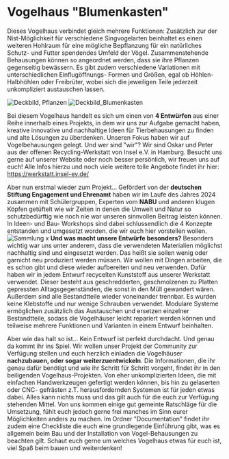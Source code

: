 # Vogelhaus "Blumenkasten"
Dieses Vogelhaus verbindet gleich mehrere Funktionen: Zusätzlich zur der Nist-Möglichkeit für verschiedene Singvogelarten beinhaltet es einen weiteren Hohlraum für eine mögliche Bepflanzung für ein natürliches Schutz- und Futter spendendes Umfeld der Vögel. Zusammenstehende Behausungen können so angeordnet werden, dass sie ihre Pflanzen gegenseitig bewässern. Es gibt zudem verschiedene Variationen mit unterschiedlichen Einflugöffnungs- Formen und Größen, egal ob Höhlen- Halbhöhlen oder Freibrüter, wobei sich die jeweiligen Teile jederzeit unkompliziert austauschen lassen. 

![Deckbild, Pflanzen](https://github.com/user-attachments/assets/31aa80cc-3993-4f0c-83c8-6cdb98673018)
![Deckbild_Blumenkasten](https://github.com/user-attachments/assets/a35c6934-998e-4d58-b2ac-5637165c3585)

Bei diesem Vogelhaus handelt es sich um einen von __4 Entwürfen__ aus einer Reihe innerhalb eines Projekts, in dem wir uns zur Aufgabe gemacht haben, kreative innovative und nachhaltige Ideen für Tierbehausungen zu finden und alte Lösungen zu überdenken. Unseren Fokus haben wir auf Vogelbehausungen gelegt. Und wer sind "wir"? Wir sind Oskar und Peter aus der offenen Recycling-Werkstatt von Insel e.V. in Hamburg.
Besucht uns gerne auf unserer Website oder noch besser persönlich, wir freuen uns auf euch! 
Alle Infos hierzu und noch viele weitere tolle Angebote findet ihr hier: https://werkstatt.insel-ev.de/

Aber nun erstmal wieder zum Projekt...
Gefördert von der __deutschen Stiftung Engagement und Ehrenamt__ haben wir im Laufe des Jahres 2024 zusammen mit Schülergruppen, Experten vom __NABU__ und anderen klugen Köpfen getüftelt wie wir Zeiten in denen die Umwelt und Natur so schutzbedürftig wie noch nie war unseren sinnvollen Beitrag leisten können. In Ideen- und Bau- Workshops sind dabei schlussendlich die 4 Konzepte entstanden und umgesetzt worden. die wir euch hier vorstellen wollen. 
![Sammlung x](https://github.com/user-attachments/assets/ef7c5a86-9531-4f5b-90f0-f17c05d319d3)
__Und was macht unsere Entwürfe besonders?__
Besonders wichtig war uns unter anderem, dass die verwendeten Materialien möglichst nachhaltig sind und eingesetzt werden. Das heißt sie sollen wenig oder garnicht neu produziert werden müssen. Wir wollen mit Dingen arbeiten, die es schon gibt und diese wieder aufbereiten und neu verwenden. Dafür haben wir in jedem Entwurf recycelten Kunststoff aus unserer Werkstatt verwendet. Dieser besteht aus geschredderten, geschmolzenen zu Platten gepressten Alltagsgegenständen, die sonst in den Müll gewandert wären.  Außerdem sind alle Bestandtteile wieder voneinander trennbar. Es wurden keine Klebstoffe und nur wenige Schrauben verwendet. Modulare Systeme ermöglichen zusätzlich das Austauschen und ersetzen einzelner Bestandtteile, sodass die Vogelhäuser leicht repariert werden können und teilweise mehrere Funktionen und Varianten in einem Entwurf beinhalten.  

Aber wie das halt so ist... Kein Entwurf ist perfekt durchdacht. Und genau da kommt ihr ins Spiel. Wir wollen unser Projekt der Community zur Verfügung stellen und euch herzlich einladen die Vogelhäuser __nachzubauen, oder sogar weiterzuentwickeln__. Die Informationen, die  ihr genau dafür benötigt und wie ihr Schritt für Schritt vorgeht, findet ihr in den beiligenden Vogelhaus-Projekten. Von eher unkomplizierten Ideen, die mit einfachen Handwerkzeugen gefertigt werden können, bis hin zu gelaserten oder CNC- gefrästen z.T. herausfordernden Systemen ist für jeden etwas dabei. Alles kann nichts muss und das gilt auch für die euch zur Verfügung stehenden Mittel. Von uns kommen einige gut gemeinte Ratschläge für die Umsetzung, fühlt euch jedoch gerne frei manches im Sinn eurer Möglichkeiten anders zu machen. Im Ordner "Documentation" findet ihr zudem eine Checkliste die euch eine grundlegende Einführung gibt, was es allgemein beim Bau und der Installation von Vogel-Behausungen zu beachten gilt. Schaut euch gerne um welches Vogelhaus etwas für euch ist, viel Spaß beim bauen und weiterdenken! 


